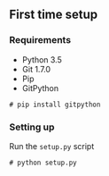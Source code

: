 ## First time setup
### Requirements
 - Python 3.5
 - Git 1.7.0
 - Pip
 - GitPython

```shell
# pip install gitpython
```

### Setting up
Run the `setup.py` script
```shell
# python setup.py
```